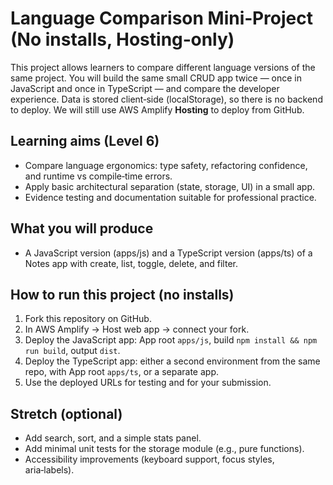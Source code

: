 # Language Comparison Mini‑Project (No installs, Hosting‑only)

This project allows learners to compare different language versions of the same project.
You will build the same small CRUD app twice — once in JavaScript and once in TypeScript — and compare the developer experience.
Data is stored client‑side (localStorage), so there is no backend to deploy. We will still use AWS Amplify **Hosting** to deploy from GitHub.

## Learning aims (Level 6)
- Compare language ergonomics: type safety, refactoring confidence, and runtime vs compile‑time errors.
- Apply basic architectural separation (state, storage, UI) in a small app.
- Evidence testing and documentation suitable for professional practice.

## What you will produce
- A JavaScript version (apps/js) and a TypeScript version (apps/ts) of a Notes app with create, list, toggle, delete, and filter.

## How to run this project (no installs)
1. Fork this repository on GitHub.
2. In AWS Amplify → Host web app → connect your fork.
3. Deploy the JavaScript app: App root `apps/js`, build `npm install && npm run build`, output `dist`.
4. Deploy the TypeScript app: either a second environment from the same repo, with App root `apps/ts`, or a separate app.
5. Use the deployed URLs for testing and for your submission.

## Stretch (optional)
- Add search, sort, and a simple stats panel.
- Add minimal unit tests for the storage module (e.g., pure functions).
- Accessibility improvements (keyboard support, focus styles, aria‑labels).
